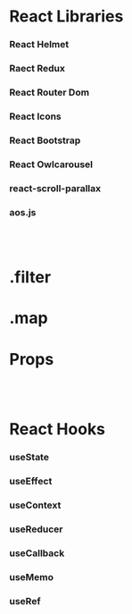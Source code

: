 # React Libraries
### React Helmet
### Raect Redux
### React Router Dom
### React Icons
### React Bootstrap
### React Owlcarousel
### react-scroll-parallax
### aos.js
<br />
<br />


# .filter 
# .map
# Props


<br />
<br />


# React Hooks
### useState
### useEffect
### useContext
### useReducer
### useCallback
### useMemo
### useRef

<br />
<br />






